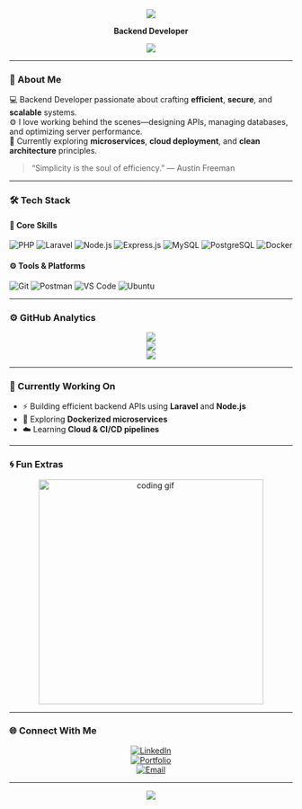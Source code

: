 <!-- 🧠 tok1moto / README.md -->

<div align="center">
  <img src="https://capsule-render.vercel.app/api?type=waving&color=00F5FF&height=120&section=header&text=tok1moto%20🚀&fontSize=40&fontColor=FFFFFF"/>
  <p><b>Backend Developer</b></p>
  <img src="https://capsule-render.vercel.app/api?type=waving&color=00F5FF&height=120&section=footer"/>
</div>

---

### 🧩 About Me  
💻 Backend Developer passionate about crafting **efficient**, **secure**, and **scalable** systems.  
⚙️ I love working behind the scenes—designing APIs, managing databases, and optimizing server performance.  
🚀 Currently exploring **microservices**, **cloud deployment**, and **clean architecture** principles.  

> “Simplicity is the soul of efficiency.” — Austin Freeman  

---

### 🛠️ Tech Stack  

#### 🧠 Core Skills  
![PHP](https://img.shields.io/badge/PHP-777BB4?style=for-the-badge&logo=php&logoColor=white)
![Laravel](https://img.shields.io/badge/Laravel-FF2D20?style=for-the-badge&logo=laravel&logoColor=white)
![Node.js](https://img.shields.io/badge/Node.js-339933?style=for-the-badge&logo=node.js&logoColor=white)
![Express.js](https://img.shields.io/badge/Express.js-000000?style=for-the-badge&logo=express&logoColor=white)
![MySQL](https://img.shields.io/badge/MySQL-005C84?style=for-the-badge&logo=mysql&logoColor=white)
![PostgreSQL](https://img.shields.io/badge/PostgreSQL-316192?style=for-the-badge&logo=postgresql&logoColor=white)
![Docker](https://img.shields.io/badge/Docker-2496ED?style=for-the-badge&logo=docker&logoColor=white)

#### ⚙️ Tools & Platforms  
![Git](https://img.shields.io/badge/Git-F05032?style=for-the-badge&logo=git&logoColor=white)
![Postman](https://img.shields.io/badge/Postman-FF6C37?style=for-the-badge&logo=postman&logoColor=white)
![VS Code](https://img.shields.io/badge/VS%20Code-007ACC?style=for-the-badge&logo=visual-studio-code&logoColor=white)
![Ubuntu](https://img.shields.io/badge/Ubuntu-E95420?style=for-the-badge&logo=ubuntu&logoColor=white)

---

### ⚙️ GitHub Analytics  

<div align="center">

![](https://github-readme-stats.vercel.app/api?username=tok1moto&show_icons=true&theme=radical&hide_border=true&bg_color=0D1117&title_color=00F5FF&icon_color=00F5FF)  
![](https://github-readme-streak-stats.herokuapp.com/?user=tok1moto&theme=radical&hide_border=true&background=0D1117&ring=00F5FF&fire=00F5FF&currStreakLabel=00F5FF)  
![](https://github-readme-activity-graph.vercel.app/graph?username=tok1moto&theme=react-dark&bg_color=0D1117&hide_border=true&line=00F5FF&point=FFFFFF)

</div>

---

### 🎯 Currently Working On  
- ⚡ Building efficient backend APIs using **Laravel** and **Node.js**  
- 🧱 Exploring **Dockerized microservices**  
- ☁️ Learning **Cloud & CI/CD pipelines**

---

### 🌀 Fun Extras  

<div align="center">
  <img src="https://media.giphy.com/media/qgQUggAC3Pfv687qPC/giphy.gif" width="400" alt="coding gif" />
</div>

---

### 🌐 Connect With Me  

<div align="center">

[![LinkedIn](https://img.shields.io/badge/LinkedIn-0A66C2?style=for-the-badge&logo=linkedin&logoColor=white)](https://linkedin.com/in/tok1moto)  
[![Portfolio](https://img.shields.io/badge/Portfolio-00F5FF?style=for-the-badge&logo=vercel&logoColor=black)](#)  
[![Email](https://img.shields.io/badge/Email-181717?style=for-the-badge&logo=gmail&logoColor=white)](mailto:your-email@example.com)

</div>

---

<div align="center">
  <img src="https://capsule-render.vercel.app/api?type=waving&height=100&color=00F5FF&section=footer"/>
</div>
